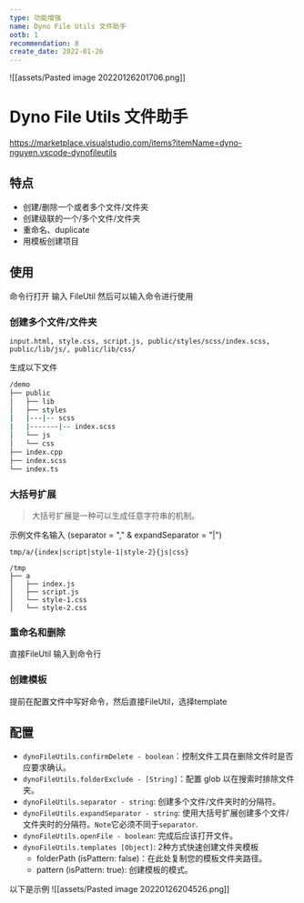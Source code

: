 ```yaml
---
type: 功能增强
name: Dyno File Utils 文件助手
ootb: 1
recommendation: 8
create_date: 2022-01-26
---
```


![[assets/Pasted image 20220126201706.png]]

# Dyno File Utils 文件助手

https://marketplace.visualstudio.com/items?itemName=dyno-nguyen.vscode-dynofileutils

## 特点

- 创建/删除一个或者多个文件/文件夹
- 创建级联的一个/多个文件/文件夹
- 重命名、duplicate
- 用模板创建项目


## 使用

命令行打开 输入 FileUtil 然后可以输入命令进行使用

### 创建多个文件/文件夹

```
input.html, style.css, script.js, public/styles/scss/index.scss, public/lib/js/, public/lib/css/
```

生成以下文件

```bash
/demo
├── public
│   ├── lib
│   ├── styles
|   |---|-- scss
|   |-------|-- index.scss
│   └── js
│   └── css
├── index.cpp
├── index.scss
└── index.ts
```

### 大括号扩展

> 大括号扩展是一种可以生成任意字符串的机制。

示例文件名输入 (separator = "," & expandSeparator = "|")

```
tmp/a/{index|script|style-1|style-2}{js|css}
```

```
/tmp
├── a
│   ├── index.js
│   ├── script.js
│   └── style-1.css
│   └── style-2.css
```

### 重命名和删除

直接FileUtil 输入到命令行

### 创建模板

提前在配置文件中写好命令，然后直接FileUtil，选择template

## 配置

-   `dynoFileUtils.confirmDelete - boolean`：控制文件工具在删除文件时是否应要求确认。
-   `dynoFileUtils.folderExclude - [String]`：配置 glob 以在搜索时排除文件夹。
-   `dynoFileUtils.separator - string`: 创建多个文件/文件夹时的分隔符。
-   `dynoFileUtils.expandSeparator - string`: 使用大括号扩展创建多个文件/文件夹时的分隔符。`Note`它必须不同于`separator`.
-   `dynoFileUtils.openFile - boolean`: 完成后应该打开文件。
-   `dynoFileUtils.templates [Object]`: 2种方式快速创建文件夹模板
    -   folderPath (isPattern: false)：在此处复制您的模板文件夹路径。
    -   pattern (isPattern: true): 创建模板的模式。

以下是示例
![[assets/Pasted image 20220126204526.png]]